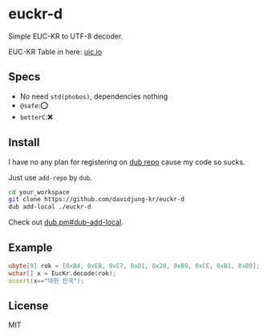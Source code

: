 # euckr-d

Simple EUC-KR to UTF-8 decoder.

EUC-KR Table in here: [uic.io](https://uic.io/en/charset/show/euc-kr)

## Specs

* No need `std(phobos)`, dependencies nothing
* `@safe`:⭕
* `betterC`:❌

## Install

I have no any plan for registering on [dub repo](https://code.dlang.org) cause my code so sucks.

Just use `add-repo` by `dub`.

```.sh
cd your_workspace
git clone https://github.com/davidjung-kr/euckr-d
dub add-local ./euckr-d
```
Check out [dub.pm#dub-add-local](https://dub.pm/cli-reference/dub-add-local).

## Example

```.d
ubyte[9] rok = [0xB4, 0xEB, 0xC7, 0xD1, 0x20, 0xB9, 0xCE, 0xB1, 0xB9];
wchar[] x = EucKr.decode(rok);
assert(x=="대한 민국");
```

## License

MIT

